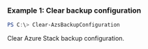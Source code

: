 ### Example 1: Clear backup configuration
```powershell
PS C:\> Clear-AzsBackupConfiguration

```

Clear Azure Stack backup configuration.

